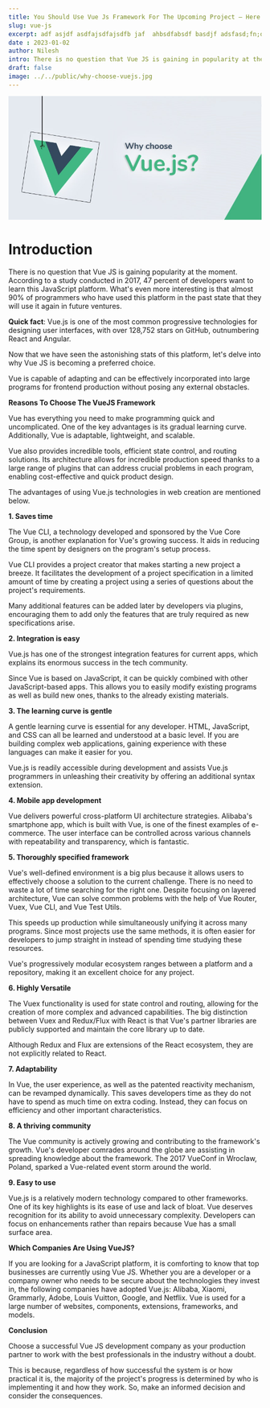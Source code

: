 ```yaml
---
title: You Should Use Vue Js Framework For The Upcoming Project – Here’s Why?
slug: vue-js
excerpt: adf asjdf asdfajsdfajsdfb jaf  ahbsdfabsdf basdjf adsfasd;fn;on; nmlm llnl nlk nln kn km nkm 
date : 2023-01-02
author: Nilesh
intro: There is no question that Vue JS is gaining in popularity at the moment. According to a study conducted in 2017, 47 percent of developers want to learn this JavaScript platform. The most interesting thing is that almost 90% of programmers who used this platform in the past state they will use it again in future ventures.
draft: false
image: ../../public/why-choose-vuejs.jpg
---
```


![Why Choose Vuejs](../../../../public/why-choose-vuejs.jpg)

# Introduction

There is no question that Vue JS is gaining popularity at the moment. According to a study conducted in 2017, 47 percent of developers want to learn this JavaScript platform. What's even more interesting is that almost 90% of programmers who have used this platform in the past state that they will use it again in future ventures.

**Quick fact**: Vue.js is one of the most common progressive technologies for designing user interfaces, with over 128,752 stars on GitHub, outnumbering React and Angular.

Now that we have seen the astonishing stats of this platform, let's delve into why Vue JS is becoming a preferred choice.

Vue is capable of adapting and can be effectively incorporated into large programs for frontend production without posing any external obstacles.

**Reasons To Choose The VueJS Framework**

Vue has everything you need to make programming quick and uncomplicated. One of the key advantages is its gradual learning curve. Additionally, Vue is adaptable, lightweight, and scalable.

Vue also provides incredible tools, efficient state control, and routing solutions. Its architecture allows for incredible production speed thanks to a large range of plugins that can address crucial problems in each program, enabling cost-effective and quick product design.

The advantages of using Vue.js technologies in web creation are mentioned below.

**1. Saves time**

The Vue CLI, a technology developed and sponsored by the Vue Core Group, is another explanation for Vue's growing success. It aids in reducing the time spent by designers on the program's setup process.

Vue CLI provides a project creator that makes starting a new project a breeze. It facilitates the development of a project specification in a limited amount of time by creating a project using a series of questions about the project's requirements.

Many additional features can be added later by developers via plugins, encouraging them to add only the features that are truly required as new specifications arise.

**2. Integration is easy**

Vue.js has one of the strongest integration features for current apps, which explains its enormous success in the tech community.

Since Vue is based on JavaScript, it can be quickly combined with other JavaScript-based apps. This allows you to easily modify existing programs as well as build new ones, thanks to the already existing materials.

**3. The learning curve is gentle**

A gentle learning curve is essential for any developer. HTML, JavaScript, and CSS can all be learned and understood at a basic level. If you are building complex web applications, gaining experience with these languages can make it easier for you.

Vue.js is readily accessible during development and assists Vue.js programmers in unleashing their creativity by offering an additional syntax extension.

**4. Mobile app development**

Vue delivers powerful cross-platform UI architecture strategies. Alibaba's smartphone app, which is built with Vue, is one of the finest examples of e-commerce. The user interface can be controlled across various channels with repeatability and transparency, which is fantastic.

**5. Thoroughly specified framework**

Vue's well-defined environment is a big plus because it allows users to effectively choose a solution to the current challenge. There is no need to waste a lot of time searching for the right one. Despite focusing on layered architecture, Vue can solve common problems with the help of Vue Router, Vuex, Vue CLI, and Vue Test Utils.

This speeds up production while simultaneously unifying it across many programs. Since most projects use the same methods, it is often easier for developers to jump straight in instead of spending time studying these resources.

Vue's progressively modular ecosystem ranges between a platform and a repository, making it an excellent choice for any project.

**6. Highly Versatile**

The Vuex functionality is used for state control and routing, allowing for the creation of more complex and advanced capabilities. The big distinction between Vuex and Redux/Flux with React is that Vue's partner libraries are publicly supported and maintain the core library up to date.

Although Redux and Flux are extensions of the React ecosystem, they are not explicitly related to React.

**7. Adaptability**

In Vue, the user experience, as well as the patented reactivity mechanism, can be revamped dynamically. This saves developers time as they do not have to spend as much time on extra coding. Instead, they can focus on efficiency and other important characteristics.

**8. A thriving community**

The Vue community is actively growing and contributing to the framework's growth. Vue's developer comrades around the globe are assisting in spreading knowledge about the framework. The 2017 VueConf in Wroclaw, Poland, sparked a Vue-related event storm around the world.

**9. Easy to use**

Vue.js is a relatively modern technology compared to other frameworks. One of its key highlights is its ease of use and lack of bloat. Vue deserves recognition for its ability to avoid unnecessary complexity. Developers can focus on enhancements rather than repairs because Vue has a small surface area.

**Which Companies Are Using VueJS?**

If you are looking for a JavaScript platform, it is comforting to know that top businesses are currently using Vue JS. Whether you are a developer or a company owner who needs to be secure about the technologies they invest in, the following companies have adopted Vue.js: Alibaba, Xiaomi, Grammarly, Adobe, Louis Vuitton, Google, and Netflix. Vue is used for a large number of websites, components, extensions, frameworks, and models.

**Conclusion**


Choose a successful Vue JS development company as your production partner to work with the best professionals in the industry without a doubt.

This is because, regardless of how successful the system is or how practical it is, the majority of the project's progress is determined by who is implementing it and how they work. So, make an informed decision and consider the consequences.
